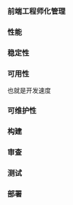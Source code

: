 ### 前端工程师化管理

###  性能 


### 稳定性 


###  可用性
也就是开发速度


### 可维护性


### 构建 

### 审查

###  测试


### 部署

